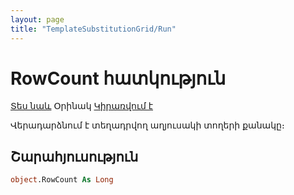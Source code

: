 ```yaml
---
layout: page
title: "TemplateSubstitutionGrid/Run"
---
```


# RowCount հատկություն

[Տես նաև](../TemplateSubstitutionGrid.md) Օրինակ [Կիրառվում է](../TemplateSubstitutionGrid.md)

Վերադարձնում է տեղադրվող աղյուսակի տողերի քանակը։

## Շարահյուսություն

``` vb
object.RowCount As Long
```
